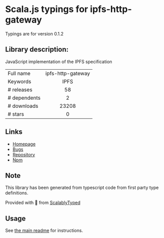
# Scala.js typings for ipfs-http-gateway

Typings are for version 0.1.2

## Library description:
JavaScript implementation of the IPFS specification

|                    |                 |
| ------------------ | :-------------: |
| Full name          | ipfs-http-gateway |
| Keywords           | IPFS |
| # releases         | 58 |
| # dependents       | 2 |
| # downloads        | 23208 |
| # stars            | 0 |

## Links
- [Homepage](https://github.com/ipfs/js-ipfs/tree/master/packages/ipfs-http-gateway#readme)
- [Bugs](https://github.com/ipfs/js-ipfs/issues)
- [Repository](https://github.com/ipfs/js-ipfs)
- [Npm](https://www.npmjs.com/package/ipfs-http-gateway)
    


## Note
This library has been generated from typescript code from first party type definitions.

Provided with :purple_heart: from [ScalablyTyped](https://github.com/oyvindberg/ScalablyTyped)

## Usage
See [the main readme](../../readme.md) for instructions.



